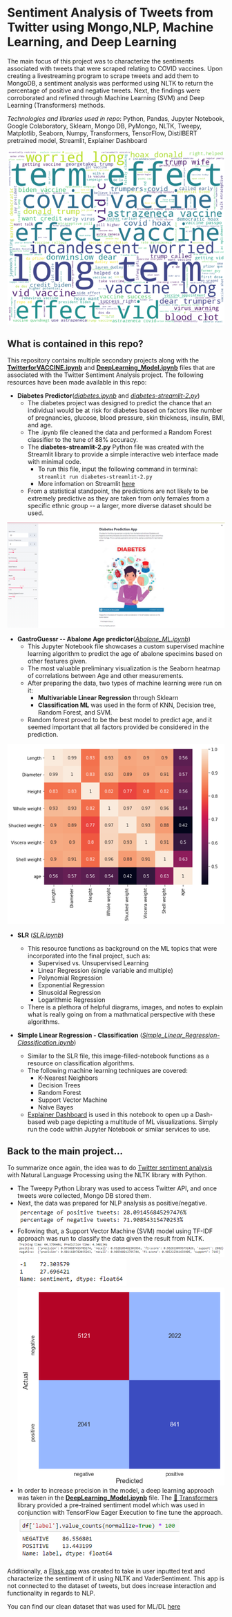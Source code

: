 # Sentiment Analysis of Tweets from Twitter using Mongo,NLP, Machine Learning, and Deep Learning
The main focus of this project was to characterize the sentiments associated with tweets that were scraped relating to COVID vaccines. Upon creating a livestreaming program to scrape tweets and add them to MongoDB, a sentiment analysis was performed using NLTK to return the percentage of positive and negative tweets. Next, the findings were corroborated and refined through Machine Learning (SVM) and Deep Learning (Transformers) methods.

*Technologies and libraries used in repo*: Python, Pandas, Jupyter Notebook, Google Colaboratory, Sklearn, Mongo DB, PyMongo, NLTK, Tweepy, Matplotlib, Seaborn, Numpy, Transformers, TensorFlow, DistilBERT pretrained model, Streamlit, Explainer Dashboard

![words](images/covidwordcloud.png)

## What is contained in this repo?

This repository contains multiple secondary projects along with the [**TwitterforVACCINE.ipynb**](TwitterforVACCINE.ipynb) and [**DeepLearning_Model.ipynb**](DeepLearning_Model.ipynb) files that are associated with the Twitter Sentiment Analysis project. The following resources have been made available in this repo:

- **Diabetes Predictor**([*diabetes.ipynb*](Diabetes.ipynb) and [*diabetes-streamlit-2.py*](diabetes-streamlit-2.py))
    - The diabetes project was designed to predict the chance that an individual would be at risk for diabetes based on factors like number of pregnancies, glucose, blood pressure, skin thickness, insulin, BMI, and age.
    - The .ipynb file cleaned the data and performed a Random Forest classifier to the tune of 88% accuracy. 
    - The **diabetes-streamlit-2.py** Python file was created with the Streamlit library to provide a simple interactive web interface made with minimal code.
        - To run this file, input the following command in terminal:
        ```streamlit run diabetes-streamlit-2.py```
        - More infomation on Streamlit [here](https://docs.streamlit.io/en/stable/)
    - From a statistical standpoint, the predictions are not likely to be extremely predictive as they are taken from only females from a specific ethnic group -- a larger, more diverse dataset should be used.

![diabeetus](images/diabetes.png)

- **GastroGuessr -- Abalone Age predictor**([*Abalone_ML.ipynb*](Abalone_ML.ipynb))
    - This Jupyter Notebook file showcases a custom supervised machine learning algorithm to predict the age of abalone specimins based on other features given.
    - The most valuable preliminary visualization is the Seaborn heatmap of correlations between Age and other measurements. 
    - After preparing the data, two types of machine learning were run on it:
        - __Multivariable Linear Regression__ through Sklearn
        - __Classification ML__ was used in the form of KNN, Decision tree, Random Forest, and SVM.
    - Random forest proved to be the best model to predict age, and it seemed important that all factors provided be considered in the prediction.

![abalone](images/abalone.png)

- **SLR** ([*SLR.ipynb*](SLR.ipynb))
    - This resource functions as background on the ML topics that were incorporated into the final project, such as:
        - Supervised vs. Unsupervised Learning
        - Linear Regression (single variable and multiple)
        - Polynomial Regression
        - Exponential Regression
        - Sinusoidal Regression
        - Logarithmic Regression
    - There is a plethora of helpful diagrams, images, and notes to explain what is really going on from a mathmatical perspective with these algorithms. 

- **Simple Linear Regression - Classification** ([*Simple_Linear_Regression-Classification.ipynb*](Simple_Linear_Regression-Classification.ipynb))
    - Similar to the SLR file, this image-filled-notebook functions as a resource on classification algorithms.
    - The following machine learning techniques are covered:
        - K-Nearest Neighbors
        - Decision Trees
        - Random Forest
        - Support Vector Machine
        - Naive Bayes
    - [Explainer Dashboard](https://explainerdashboard.readthedocs.io/en/latest/explainers.html) is used in this notebook to open up a Dash-based web page depicting a multitude of ML visualizations. Simply run the code within Jupyter Notebook or similar services to use.

## Back to the main project...

To summarize once again, the idea was to do [Twitter sentiment analysis](TwitterforVACCINE.ipynb) with Natural Language Processing using the NLTK library with Python.
- The Tweepy Python Library was used to access Twitter API, and once tweets were collected, Mongo DB stored them. 
- Next, the data was prepared for NLP analysis as positive/negative. 
![alt text](images/NLPpositivenegativetweets.png)
- Following that, a Support Vector Machine (SVM) model using TF-IDF approach was run to classify the data given the result from NLTK. 
![alt text](images/SVMresultsvaccine.png)
![alt text](images/SVMresultsvaccine1.png)
![confusion matrix](images/confusionmatrixvaccine.png)
- In order to increase precision in the model, a deep learning approach was taken in the [**DeepLearning_Model.ipynb**](DeepLearning_Model.ipynb) file. The [🤗 Transformers](https://huggingface.co/transformers/quicktour.html) library provided a pre-trained sentiment model which was used in conjunction with TensorFlow Eager Execution to fine tune the approach. 
![alt text](images/DLvaccine.png)

Additionally, a [Flask app](flask_app/app.py) was created to take in user inputted text and characterize the sentiment of it using NLTK and VaderSentiment. This app is not connected to the dataset of tweets, but does increase interaction and functionality in regards to NLP.

You can find our clean dataset that was used for ML/DL [here](new_df.csv)
